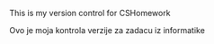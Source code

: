 This is my version control for CSHomework  
  
Ovo je moja kontrola verzije za zadacu iz informatike  

